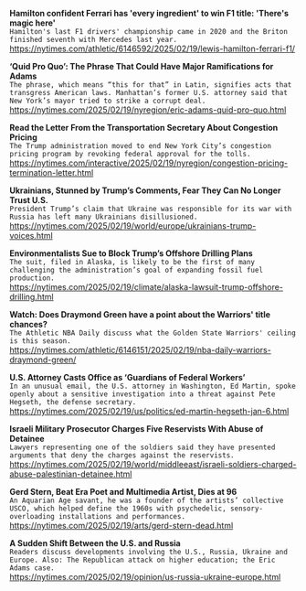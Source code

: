 **Hamilton confident Ferrari has 'every ingredient' to win F1 title: 'There's magic here'**\
`Hamilton's last F1 drivers' championship came in 2020 and the Briton finished seventh with Mercedes last year.`\
https://nytimes.com/athletic/6146592/2025/02/19/lewis-hamilton-ferrari-f1/

**‘Quid Pro Quo’: The Phrase That Could Have Major Ramifications for Adams**\
`The phrase, which means “this for that” in Latin, signifies acts that transgress American laws. Manhattan’s former U.S. attorney said that New York’s mayor tried to strike a corrupt deal.`\
https://nytimes.com/2025/02/19/nyregion/eric-adams-quid-pro-quo.html

**Read the Letter From the Transportation Secretary About Congestion Pricing**\
`The Trump administration moved to end New York City’s congestion pricing program by revoking federal approval for the tolls.`\
https://nytimes.com/interactive/2025/02/19/nyregion/congestion-pricing-termination-letter.html

**Ukrainians, Stunned by Trump’s Comments, Fear They Can No Longer Trust U.S.**\
`President Trump’s claim that Ukraine was responsible for its war with Russia has left many Ukrainians disillusioned.`\
https://nytimes.com/2025/02/19/world/europe/ukrainians-trump-voices.html

**Environmentalists Sue to Block Trump’s Offshore Drilling Plans**\
`The suit, filed in Alaska, is likely to be the first of many challenging the administration’s goal of expanding fossil fuel production.`\
https://nytimes.com/2025/02/19/climate/alaska-lawsuit-trump-offshore-drilling.html

**Watch: Does Draymond Green have a point about the Warriors' title chances?**\
`The Athletic NBA Daily discuss what the Golden State Warriors' ceiling is this season.`\
https://nytimes.com/athletic/6146151/2025/02/19/nba-daily-warriors-draymond-green/

**U.S. Attorney Casts Office as ‘Guardians of Federal Workers’**\
`In an unusual email, the U.S. attorney in Washington, Ed Martin, spoke openly about a sensitive investigation into a threat against Pete Hegseth, the defense secretary.`\
https://nytimes.com/2025/02/19/us/politics/ed-martin-hegseth-jan-6.html

**Israeli Military Prosecutor Charges Five Reservists With Abuse of Detainee**\
`Lawyers representing one of the soldiers said they have presented arguments that deny the charges against the reservists.`\
https://nytimes.com/2025/02/19/world/middleeast/israeli-soldiers-charged-abuse-palestinian-detainee.html

**Gerd Stern, Beat Era Poet and Multimedia Artist, Dies at 96**\
`An Aquarian Age savant, he was a founder of the artists’ collective USCO, which helped define the 1960s with psychedelic, sensory-overloading installations and performances.`\
https://nytimes.com/2025/02/19/arts/gerd-stern-dead.html

**A Sudden Shift Between the U.S. and Russia**\
`Readers discuss developments involving the U.S., Russia, Ukraine and Europe. Also: The Republican attack on higher education; the Eric Adams case.`\
https://nytimes.com/2025/02/19/opinion/us-russia-ukraine-europe.html

